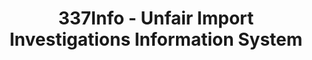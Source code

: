 ---
layout: default
bigquery: https://console.cloud.google.com/bigquery?p=patents-public-data&d=usitc_investigations&page=dataset&project=sheets-management-319211
citation: US International Trade Commission 337Info Unfair Import Investigations Information
  System
contributors: US International Trade Comission
cost: None
description: US International Trade Commission 337Info Unfair Import Investigations
  Information System contains data on investigations done under Section 337. Section
  337 declares the infringement of certain statutory intellectual property rights
  and other forms of unfair competition in import trade to be unlawful practices.
  Most Section 337 investigations involve allegations of patent or registered trademark
  infringement.
documentation: FAQ and tutorial available on the site
last_edit: 04/08/2022, 21:54:40
location: https://pubapps2.usitc.gov/337external/
maintained_by: US International Trade Comission
schema_fields:
- investigationNo
- finalIdOnViolationIssue
- finalDetNoViolation
- dateComplaintFiled
- issueDateOtherNonFinal
- markmanHearing
- actualEndDateEvidHear
- finalIdOnViolationDue
- currentActiveALJ
- startDateMarkmanHearing
- teoProceedingInvolved
- scheduledEndDateEvidHear
- teoReliefGranted
- docketNo
- currentStatus
- patentNumbers
- complainant
- id
- patentNumber
- htsNumbers
- title
- investigationType
- targetDate
- ouiiParticipation
- trademarkNumbers
- dateOfPublicationFrNotice
- cafcAppeals
- teoIdDueDate
- internalRemand
- investigationTermDate
- ouiiAttorney
- scheduledStartDateEvidHear
- invUnfairAct
- teoIdIssueDate
- dateCreated
- lastUpdated
- endDateMarkmanHearing
- respondent
- publication_number
- aljAssigned
- actualStartDateEvidHear
- finalDetViolation
- copyrightNumbers
- gcAttorney
shortname: unfair_import_investigations
tags:
- import
- legal
- trade
timeframe: 2008-2021 (prior to 2008 downloadable as a JSON file)
title: 337Info - Unfair Import Investigations Information System
uuid: 2721f5ec-e599-4890-9265-9706719fc71e
---